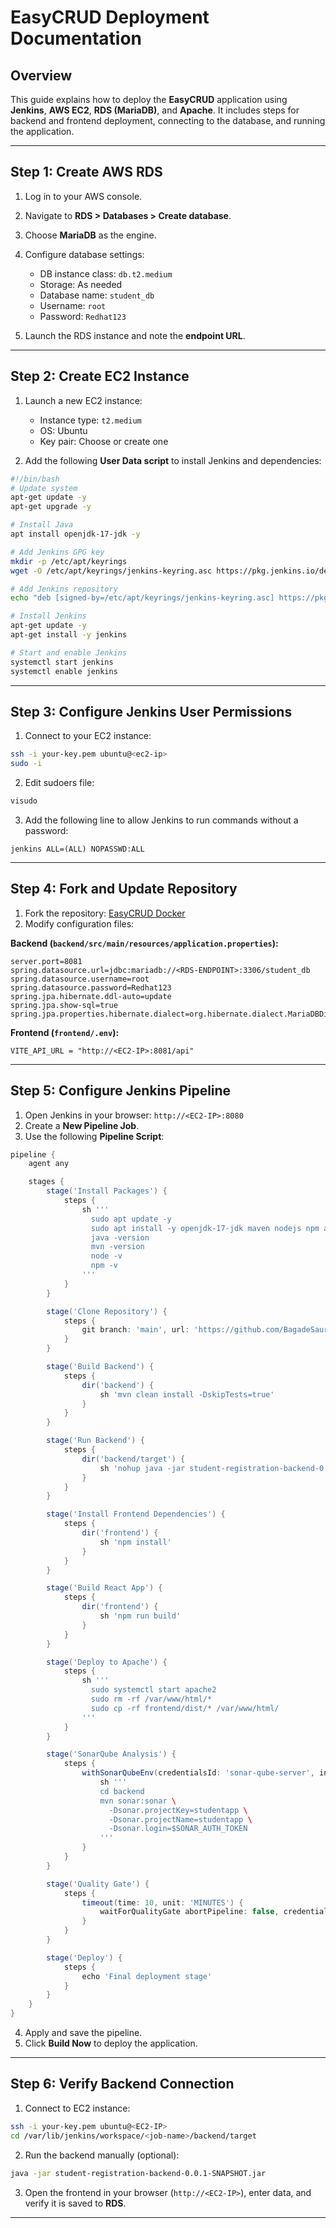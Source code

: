# EasyCRUD Deployment Documentation

## Overview

This guide explains how to deploy the **EasyCRUD** application using **Jenkins**, **AWS EC2**, **RDS (MariaDB)**, and **Apache**. It includes steps for backend and frontend deployment, connecting to the database, and running the application.

---

## Step 1: Create AWS RDS

1. Log in to your AWS console.
2. Navigate to **RDS > Databases > Create database**.
3. Choose **MariaDB** as the engine.
4. Configure database settings:

   * DB instance class: `db.t2.medium`
   * Storage: As needed
   * Database name: `student_db`
   * Username: `root`
   * Password: `Redhat123`
5. Launch the RDS instance and note the **endpoint URL**.

---

## Step 2: Create EC2 Instance

1. Launch a new EC2 instance:

   * Instance type: `t2.medium`
   * OS: Ubuntu
   * Key pair: Choose or create one
2. Add the following **User Data script** to install Jenkins and dependencies:

```bash
#!/bin/bash
# Update system
apt-get update -y
apt-get upgrade -y

# Install Java
apt install openjdk-17-jdk -y

# Add Jenkins GPG key
mkdir -p /etc/apt/keyrings
wget -O /etc/apt/keyrings/jenkins-keyring.asc https://pkg.jenkins.io/debian-stable/jenkins.io-2023.key

# Add Jenkins repository
echo "deb [signed-by=/etc/apt/keyrings/jenkins-keyring.asc] https://pkg.jenkins.io/debian-stable binary/" | tee /etc/apt/sources.list.d/jenkins.list > /dev/null

# Install Jenkins
apt-get update -y
apt-get install -y jenkins

# Start and enable Jenkins
systemctl start jenkins
systemctl enable jenkins
```

---

## Step 3: Configure Jenkins User Permissions

1. Connect to your EC2 instance:

```bash
ssh -i your-key.pem ubuntu@<ec2-ip>
sudo -i
```

2. Edit sudoers file:

```bash
visudo
```

3. Add the following line to allow Jenkins to run commands without a password:

```text
jenkins ALL=(ALL) NOPASSWD:ALL
```

---

## Step 4: Fork and Update Repository

1. Fork the repository: [EasyCRUD Docker](https://github.com/BagadeSaurav/EasyCRUD-docker.git)
2. Modify configuration files:

**Backend (`backend/src/main/resources/application.properties`):**

```properties
server.port=8081
spring.datasource.url=jdbc:mariadb://<RDS-ENDPOINT>:3306/student_db
spring.datasource.username=root
spring.datasource.password=Redhat123
spring.jpa.hibernate.ddl-auto=update
spring.jpa.show-sql=true
spring.jpa.properties.hibernate.dialect=org.hibernate.dialect.MariaDBDialect
```

**Frontend (`frontend/.env`):**

```env
VITE_API_URL = "http://<EC2-IP>:8081/api"
```

---

## Step 5: Configure Jenkins Pipeline

1. Open Jenkins in your browser: `http://<EC2-IP>:8080`
2. Create a **New Pipeline Job**.
3. Use the following **Pipeline Script**:

```groovy
pipeline {
    agent any

    stages {
        stage('Install Packages') {
            steps {
                sh '''
                  sudo apt update -y
                  sudo apt install -y openjdk-17-jdk maven nodejs npm apache2
                  java -version
                  mvn -version
                  node -v
                  npm -v
                '''
            }
        }

        stage('Clone Repository') {
            steps {
                git branch: 'main', url: 'https://github.com/BagadeSaurav/EasyCRUD-docker.git'
            }
        }

        stage('Build Backend') {
            steps {
                dir('backend') {
                    sh 'mvn clean install -DskipTests=true'
                }
            }
        }

        stage('Run Backend') {
            steps {
                dir('backend/target') {
                    sh 'nohup java -jar student-registration-backend-0.0.1-SNAPSHOT.jar > app.log 2>&1 &'
                }
            }
        }

        stage('Install Frontend Dependencies') {
            steps {
                dir('frontend') {
                    sh 'npm install'
                }
            }
        }

        stage('Build React App') {
            steps {
                dir('frontend') {
                    sh 'npm run build'
                }
            }
        }

        stage('Deploy to Apache') {
            steps {
                sh '''
                  sudo systemctl start apache2
                  sudo rm -rf /var/www/html/*
                  sudo cp -rf frontend/dist/* /var/www/html/
                '''
            }
        }

        stage('SonarQube Analysis') {
            steps {
                withSonarQubeEnv(credentialsId: 'sonar-qube-server', installationName: 'sonar-qube-server') {
                    sh '''
                    cd backend
                    mvn sonar:sonar \
                      -Dsonar.projectKey=studentapp \
                      -Dsonar.projectName=studentapp \
                      -Dsonar.login=$SONAR_AUTH_TOKEN
                    '''
                }
            }
        }

        stage('Quality Gate') {
            steps {
                timeout(time: 10, unit: 'MINUTES') {
                    waitForQualityGate abortPipeline: false, credentialsId: 'sonar-token'
                }
            }
        }

        stage('Deploy') {
            steps {
                echo 'Final deployment stage'
            }
        }
    }
}
```

4. Apply and save the pipeline.
5. Click **Build Now** to deploy the application.

---

## Step 6: Verify Backend Connection

1. Connect to EC2 instance:

```bash
ssh -i your-key.pem ubuntu@<EC2-IP>
cd /var/lib/jenkins/workspace/<job-name>/backend/target
```

2. Run the backend manually (optional):

```bash
java -jar student-registration-backend-0.0.1-SNAPSHOT.jar
```

3. Open the frontend in your browser (`http://<EC2-IP>`), enter data, and verify it is saved to **RDS**.

---

